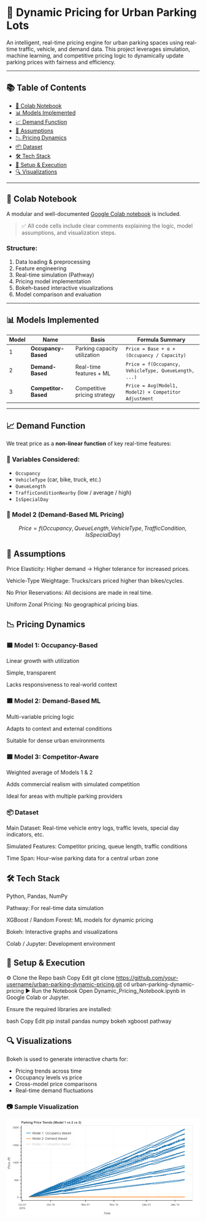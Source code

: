 # 🚗 Dynamic Pricing for Urban Parking Lots

An intelligent, real-time pricing engine for urban parking spaces using real-time traffic, vehicle, and demand data. This project leverages simulation, machine learning, and competitive pricing logic to dynamically update parking prices with fairness and efficiency.

---

## 📚 Table of Contents

- [📓 Colab Notebook](#-colab-notebook)
- [📊 Models Implemented](#-models-implemented)
- [📈 Demand Function](#-demand-function)
- [📎 Assumptions](#-assumptions)
- [📉 Pricing Dynamics](#-pricing-dynamics)
- [📦 Dataset](#-dataset)
- [🛠️ Tech Stack](#️-tech-stack)
- [📌 Setup & Execution](#-setup--execution)
- [🔍 Visualizations](#-visualizations)

---

## 🧾 Colab Notebook

A modular and well-documented [Google Colab notebook](link-to-your-notebook) is included.

> ✅ All code cells include clear comments explaining the logic, model assumptions, and visualization steps.

### Structure:
1. Data loading & preprocessing  
2. Feature engineering  
3. Real-time simulation (Pathway)  
4. Pricing model implementation  
5. Bokeh-based interactive visualizations  
6. Model comparison and evaluation  

---

## 📊 Models Implemented

| Model | Name             | Basis                        | Formula Summary                                       |
|-------|------------------|------------------------------|-------------------------------------------------------|
| 1     | **Occupancy-Based**  | Parking capacity utilization | `Price = Base + α × (Occupancy / Capacity)`           |
| 2     | **Demand-Based**     | Real-time features + ML      | `Price = f(Occupancy, VehicleType, QueueLength, ...)` |
| 3     | **Competitor-Based** | Competitive pricing strategy | `Price = Avg(Model1, Model2) × Competitor Adjustment` |

---

## 📈 Demand Function

We treat price as a **non-linear function** of key real-time features:

### 🔧 Variables Considered:
- `Occupancy`
- `VehicleType` (car, bike, truck, etc.)
- `QueueLength`
- `TrafficConditionNearby` (low / average / high)
- `IsSpecialDay`

### 📐 Model 2 (Demand-Based ML Pricing)
```math
Price = f(Occupancy, QueueLength, VehicleType, TrafficCondition, IsSpecialDay)
```

## 📎 Assumptions
Price Elasticity: Higher demand → Higher tolerance for increased prices.

Vehicle-Type Weightage: Trucks/cars priced higher than bikes/cycles.

No Prior Reservations: All decisions are made in real time.

Uniform Zonal Pricing: No geographical pricing bias.

## 📉 Pricing Dynamics

### 🟦 Model 1: Occupancy-Based
Linear growth with utilization

Simple, transparent

Lacks responsiveness to real-world context

### 🟧 Model 2: Demand-Based ML
Multi-variable pricing logic

Adapts to context and external conditions

Suitable for dense urban environments

### 🟩 Model 3: Competitor-Aware
Weighted average of Models 1 & 2

Adds commercial realism with simulated competition

Ideal for areas with multiple parking providers

### 📦 Dataset
Main Dataset: Real-time vehicle entry logs, traffic levels, special day indicators, etc.

Simulated Features: Competitor pricing, queue length, traffic conditions

Time Span: Hour-wise parking data for a central urban zone

## 🛠️ Tech Stack
Python, Pandas, NumPy

Pathway: For real-time data simulation

XGBoost / Random Forest: ML models for dynamic pricing

Bokeh: Interactive graphs and visualizations

Colab / Jupyter: Development environment

## 📌 Setup & Execution
⚙️ Clone the Repo
bash
Copy
Edit
git clone https://github.com/your-username/urban-parking-dynamic-pricing.git
cd urban-parking-dynamic-pricing
▶️ Run the Notebook
Open Dynamic_Pricing_Notebook.ipynb in Google Colab or Jupyter.

Ensure the required libraries are installed:

bash
Copy
Edit
pip install pandas numpy bokeh xgboost pathway

## 🔍 Visualizations

Bokeh is used to generate interactive charts for:

- Pricing trends across time
- Occupancy levels vs price
- Cross-model price comparisons
- Real-time demand fluctuations

### 📷 Sample Visualization

![Bokeh Plot](bokeh_plot.png)
